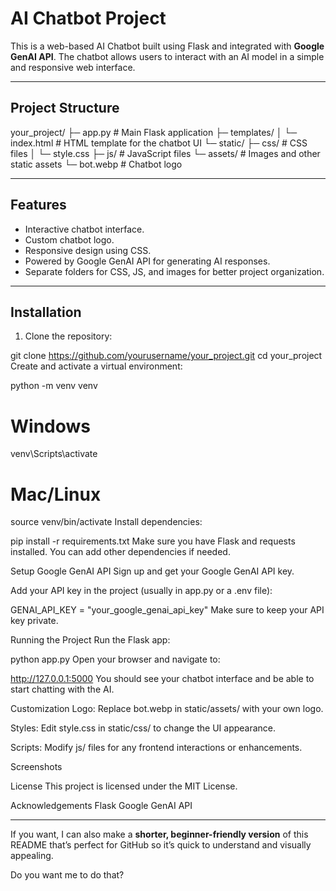 # AI Chatbot Project

This is a web-based AI Chatbot built using Flask and integrated with **Google GenAI API**. The chatbot allows users to interact with an AI model in a simple and responsive web interface.

---

## Project Structure

your_project/
├─ app.py # Main Flask application
├─ templates/
│ └─ index.html # HTML template for the chatbot UI
└─ static/
├─ css/ # CSS files
│ └─ style.css
├─ js/ # JavaScript files
└─ assets/ # Images and other static assets
└─ bot.webp # Chatbot logo



---

## Features

- Interactive chatbot interface.
- Custom chatbot logo.
- Responsive design using CSS.
- Powered by Google GenAI API for generating AI responses.
- Separate folders for CSS, JS, and images for better project organization.

---

## Installation

1. Clone the repository:


git clone https://github.com/yourusername/your_project.git
cd your_project
Create and activate a virtual environment:


python -m venv venv
# Windows
venv\Scripts\activate
# Mac/Linux
source venv/bin/activate
Install dependencies:


pip install -r requirements.txt
Make sure you have Flask and requests installed. You can add other dependencies if needed.

Setup Google GenAI API
Sign up and get your Google GenAI API key.

Add your API key in the project (usually in app.py or a .env file):


GENAI_API_KEY = "your_google_genai_api_key"
Make sure to keep your API key private.

Running the Project
Run the Flask app:


python app.py
Open your browser and navigate to:


http://127.0.0.1:5000
You should see your chatbot interface and be able to start chatting with the AI.

Customization
Logo: Replace bot.webp in static/assets/ with your own logo.

Styles: Edit style.css in static/css/ to change the UI appearance.

Scripts: Modify js/ files for any frontend interactions or enhancements.

Screenshots

License
This project is licensed under the MIT License.

Acknowledgements
Flask
Google GenAI API

---

If you want, I can also make a **shorter, beginner-friendly version** of this README that’s perfect for GitHub so it’s quick to understand and visually appealing.  

Do you want me to do that?
